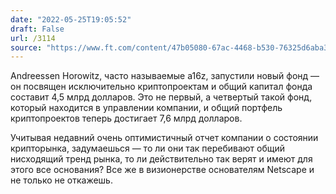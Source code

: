 ```yaml
---
date: "2022-05-25T19:05:52"
draft: False
url: /3114
source: "https://www.ft.com/content/47b05080-67ac-4468-b530-76325d6aba35"
---
```


Andreessen Horowitz, часто называемые a16z, запустили новый фонд — он посвящен исключительно криптопроектам и общий капитал фонда составит 4,5 млрд долларов. Это не первый, а четвертый такой фонд, который находится в управлении компании, и общий портфель криптопроектов теперь достигает 7,6 млрд долларов.

Учитывая недавний очень оптимистичный отчет компании о состоянии крипторынка, задумаешься — то ли они так перебивают общий нисходящий тренд рынка, то ли действительно так верят и имеют для этого все основания? Все же в визионерстве основателям Netscape и не только не откажешь.
